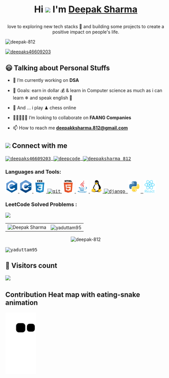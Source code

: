 # <p align="center">Hi <img src="https://emojis.slackmojis.com/emojis/images/1577305505/7373/hand_wave.gif?1577305505" width="50" /> I'm [Deepak Sharma](https://github.com/deepak-812/)</p>

<p align="center">love to exploring new tech stacks 🚀 and building some projects to create a positive impact on people's life.</p>

<p align="left"> <img src="https://komarev.com/ghpvc/?username=deepak-812&label=Profile%20views&color=0e75b6&style=flat" alt="deepak-812" /> </p>

<p align="left"> <a href="https://twitter.com/deepaks46609203" target="blank"><img src="https://img.shields.io/twitter/follow/deepaks46609203?logo=twitter&style=for-the-badge" alt="deepaks46609203" /></a> </p>

## 😃 Talking about Personal Stuffs

- 🔭 I’m currently working on **DSA**

- 🎯 Goals: earn in dollar 💰 & learn in Computer science as much as i can learn ❄ and speak english 🚀

- 🎲 And ... i play ♟ chess online

- 👨🏽‍🤝‍👨🏼 I’m looking to collaborate on **FAANG Companies**

- 📫 How to reach me **deepakksharma.812@gmail.com**

## <img src="https://cdn.iconscout.com/icon/free/png-256/connection-nodes-communication-network-seo-social-community-relation-23379.png" width="40"> Connect with me
<p align="left">
<a href="https://twitter.com/deepaks46609203" target="blank"> <kbd> <img align="center" src="https://raw.githubusercontent.com/rahuldkjain/github-profile-readme-generator/master/src/images/icons/Social/twitter.svg" alt="deepaks46609203" height="30" width="40" /> </kbd> </a>
<a href="https://linkedin.com/in/deepcode" target="blank"> <kbd> <img align="center" src="https://raw.githubusercontent.com/rahuldkjain/github-profile-readme-generator/master/src/images/icons/Social/linked-in-alt.svg" alt="deepcode" height="30" width="40" /> </kbd> </a>
<a href="https://instagram.com/deepaksharma_812" target="blank"> <kbd> <img align="center" src="https://raw.githubusercontent.com/rahuldkjain/github-profile-readme-generator/master/src/images/icons/Social/instagram.svg" alt="deepaksharma_812" height="30" width="40" /> </kbd> </a>
</p>

<h3 align="left">Languages and Tools:</h3>
<p align="left"> <a href="https://www.cprogramming.com/" target="_blank" rel="noreferrer"> <kbd><img src="https://raw.githubusercontent.com/devicons/devicon/master/icons/c/c-original.svg" alt="c" width="40" height="40"/></kbd> </a> <a href="https://www.w3schools.com/cpp/" target="_blank" rel="noreferrer"> <kbd><img src="https://raw.githubusercontent.com/devicons/devicon/master/icons/cplusplus/cplusplus-original.svg" alt="cplusplus" width="40" height="40"/></kbd> </a> <a href="https://www.w3schools.com/css/" target="_blank" rel="noreferrer"> <kbd><img src="https://raw.githubusercontent.com/devicons/devicon/master/icons/css3/css3-original-wordmark.svg" alt="css3" width="40" height="40"/></kbd> </a> <a href="https://git-scm.com/" target="_blank" rel="noreferrer"> <kbd><img src="https://www.vectorlogo.zone/logos/git-scm/git-scm-icon.svg" alt="git" width="40" height="40"/></kbd> </a> <a href="https://www.w3.org/html/" target="_blank" rel="noreferrer"> <kbd><img src="https://raw.githubusercontent.com/devicons/devicon/master/icons/html5/html5-original-wordmark.svg" alt="html5" width="40" height="40"/></kbd> </a> <a href="https://www.java.com" target="_blank" rel="noreferrer"> <kbd><img src="https://raw.githubusercontent.com/devicons/devicon/master/icons/java/java-original.svg" alt="java" width="40" height="40"/></kbd> </a> <a href="https://www.linux.org/" target="_blank" rel="noreferrer"> <kbd><img src="https://raw.githubusercontent.com/devicons/devicon/master/icons/linux/linux-original.svg" alt="linux" width="40" height="40"/></kbd> </a> <a href="https://azure.microsoft.com/en-in/" target="_blank" rel="noreferrer">
<a href="https://www.djangoproject.com/" target="_blank" rel="noreferrer"> <kbd><img src="https://cdn.worldvectorlogo.com/logos/django.svg" alt="django" width="40" height="40"/> </kbd> </a>
<a href="https://www.python.org" target="_blank" rel="noreferrer"> <kbd> <img src="https://raw.githubusercontent.com/devicons/devicon/master/icons/python/python-original.svg" alt="python" width="40" height="40"/> </kbd> </a>
<a href="https://reactjs.org/" target="_blank" rel="noreferrer"> <kbd> <img src="https://raw.githubusercontent.com/devicons/devicon/master/icons/react/react-original-wordmark.svg" alt="react" width="40" height="40"/> </kbd> </a>
</p>

<h3 align="left"> LeetCode Solved Problems : </h3>

<p float="left">
  <kbd><img src="https://leetcard.jacoblin.cool/deepak812?theme=dark&font=Adamina&show_icons=true&locale=en&layout=compact&title_color=7A7ADB&icon_color=2234AE&text_color=D3D3D3&bg_color=0,000000,130F40" width="418" /></kbd>
</p>

<table>
   <tr>
      <td><img src="https://github-readme-stats.vercel.app/api?username=deepak-812&include_all_commits=true&count_private=true&show_icons=true&line_height=24&title_color=1363DF&icon_color=47B5FF&text_color=DFF6FF&bg_color=0,000000,130F40" alt="Deepak Sharma" />
         <td><img align="center" src="https://github-readme-streak-stats.herokuapp.com/?user=deepak-812&theme=dark&line_height=23" alt="yaduttam95" /></td>
   </tr>
</table>

<div align="center">
<p><img align="center" src="https://github-readme-stats.vercel.app/api/top-langs/?username=deepak-812&show_icons=true&locale=en&layout=compact&title_color=7A7ADB&icon_color=2234AE&text_color=D3D3D3&bg_color=0,000000,130F40" alt="deepak-812" /></p>
   </div>

<p><kbd><img align="center" src="https://activity-graph.herokuapp.com/graph?username=deepak-812&theme=react-dark" alt="yaduttam95" /></kbd></p>

## 👀 Visitors count

<img src="https://profile-counter.glitch.me/deepak-812/count.svg" />



<!-- [![Sparkline](https://stars.medv.io/Yaduttam95/Yaduttam95.svg)](https://stars.medv.io/Yaduttam95/Yaduttam95)
<div align="center">
<img align="center" src="https://readme-jokes.vercel.app/api?theme=vue?" alt="yaduttam95" />
</div>
-->
## Contribution Heat map with eating-snake animation
<kbd>
<img src="https://raw.githubusercontent.com/deepak-812/deepak-812/output/github-contribution-grid-snake.svg" />
</kbd>

